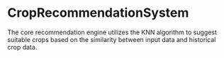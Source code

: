 # CropRecommendationSystem
The core recommendation engine utilizes the KNN algorithm to suggest suitable crops based on the similarity between input data and historical crop data.
